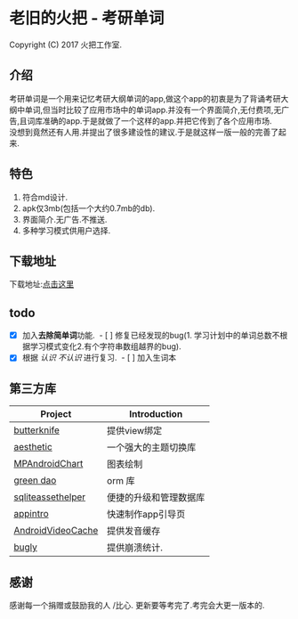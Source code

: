 老旧的火把 - 考研单词 
===========================================
Copyright (C) 2017 火把工作室.

## 介绍
考研单词是一个用来记忆考研大纲单词的app,做这个app的初衷是为了背诵考研大纲中单词,但当时比较了应用市场中的单词app.并没有一个界面简介,无付费项,无广告,且词库准确的app.于是就做了一个这样的app.并把它传到了各个应用市场.  
没想到竟然还有人用.并提出了很多建设性的建议.于是就这样一版一般的完善了起来.
## 特色
 1. 符合md设计.
 2. apk仅3mb(包括一个大约0.7mb的db).
 3. 界面简介.无广告.不推送.
 4. 多种学习模式供用户选择.
## 下载地址
下载地址:[点击这里](https://www.coolapk.com/apk/cn.jk.kaoyandanci)
## todo
  - [X] 加入<b>去除简单词</b>功能.
  - [ ] 修复已经发现的bug(1. 学习计划中的单词总数不根据学习模式变化2.有个字符串数组越界的bug).
  - [X] 根据 *认识* *不认识* 进行复习.
  - [ ] 加入生词本
## 第三方库
  Project  | Introduction
  -------- | ------
[butterknife](https://github.com/JakeWharton/butterknife) | 提供view绑定
[aesthetic](https://github.com/afollestad/aesthetic) |  一个强大的主题切换库
[MPAndroidChart](https://github.com/PhilJay/MPAndroidChart) |  图表绘制
[green dao ](https://github.com/greenrobot/greenDAO) |  orm 库
[sqliteassethelper](https://github.com/jgilfelt/android-sqlite-asset-helper) |  便捷的升级和管理数据库
[appintro](https://github.com/apl-devs/AppIntro) |  快速制作app引导页
[AndroidVideoCache](https://github.com/danikula/AndroidVideoCache) | 提供发音缓存
[bugly](https://bugly.qq.com/v2/index) |提供崩溃统计.
## 感谢
感谢每一个捐赠或鼓励我的人 /比心.
更新要等考完了.考完会大更一版本的.
